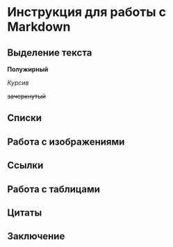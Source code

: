 # Инструкция для работы с Markdown
## Выделение текста
**Полужирный**

*Курсив*

~~зачеркнутый~~

## Списки
## Работа с изображениями
## Ссылки
## Работа с таблицами
## Цитаты
## Заключение

